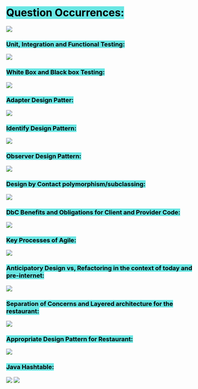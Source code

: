 
# <mark style="background: #69E7E4;">Question Occurrences:</mark>

![](https://i.imgur.com/GYXGKQD.png)


### <mark style="background: #69E7E4;">Unit, Integration and Functional Testing:</mark>

![](https://i.imgur.com/rat6rW7.png)

### <mark style="background: #69E7E4;">White Box and Black box Testing:</mark>

![](https://i.imgur.com/fBkpLVO.png)

### <mark style="background: #69E7E4;">Adapter Design Patter:</mark>

![](https://i.imgur.com/ihGVNK8.png)

### <mark style="background: #69E7E4;">Identify Design Pattern:</mark>

![](https://i.imgur.com/SSn3eNu.png)


### <mark style="background: #69E7E4;">Observer Design Pattern:</mark>

![](https://i.imgur.com/cTK0rNP.png)


### <mark style="background: #69E7E4;">Design by Contact polymorphism/subclassing:</mark>

![](https://i.imgur.com/I2ZGiro.png)

### <mark style="background: #69E7E4;">DbC Benefits and Obligations for Client and Provider Code:</mark>

![](https://i.imgur.com/Ll2gKJe.png)

### <mark style="background: #69E7E4;">Key Processes of Agile:</mark>

![](https://i.imgur.com/5x7i91F.png)


### <mark style="background: #69E7E4;">Anticipatory Design vs, Refactoring in the context of today and pre-internet:</mark>

![](https://i.imgur.com/VgXwsS3.png)

### <mark style="background: #69E7E4;">Separation of Concerns and Layered architecture for the restaurant:</mark>

![](https://i.imgur.com/MM6is8C.png)

### <mark style="background: #69E7E4;">Appropriate Design Pattern for Restaurant:</mark>

![](https://i.imgur.com/VwYmhjr.png)


### <mark style="background: #69E7E4;">Java Hashtable:</mark>

![](https://i.imgur.com/vP70B1z.png)
![](https://i.imgur.com/8nufNxE.png)
